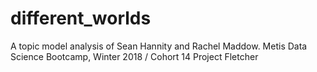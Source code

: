 # different_worlds
A topic model analysis of Sean Hannity and Rachel Maddow.
Metis Data Science Bootcamp, Winter 2018 / Cohort 14
Project Fletcher
